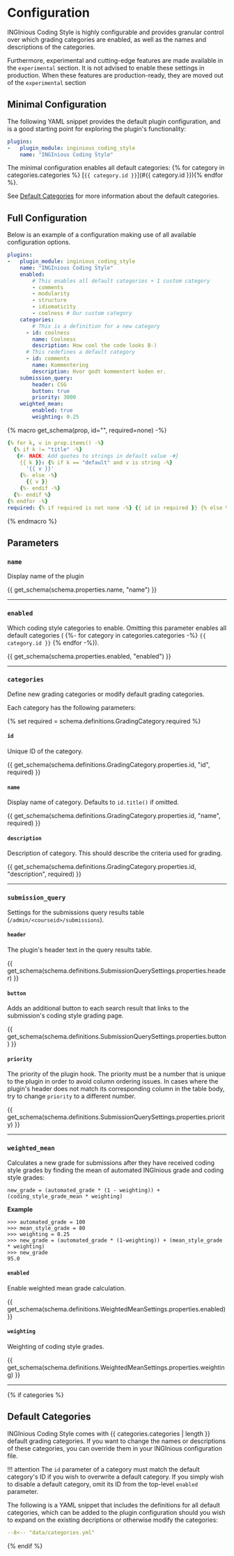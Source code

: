 # Configuration

INGInious Coding Style is highly configurable and provides granular control over which grading categories are enabled, as well as the names and descriptions of the categories.

Furthermore, experimental and cutting-edge features are made available in the `experimental` section. It is not advised to enable these settings in production. When these features are production-ready, they are moved out of the `experimental` section

## Minimal Configuration

The following YAML snippet provides the default plugin configuration, and is a good starting point for exploring the plugin's functionality:

```YAML
plugins:
-   plugin_module: inginious_coding_style
    name: "INGInious Coding Style"
```

The minimal configuration enables all default categories:
{% for category in categories.categories %}
[`{{ category.id }}`](#{{ category.id }}){% endfor %}.

See [Default Categories](#default-categories) for more information about the default categories.

## Full Configuration

Below is an example of a configuration making use of all available configuration options.

```YAML
plugins:
-   plugin_module: inginious_coding_style
    name: "INGInious Coding Style"
    enabled:
        # This enables all default categories + 1 custom category
        - comments
        - modularity
        - structure
        - idiomaticity
        - coolness # Our custom category
    categories:
        # This is a definition for a new category
      - id: coolness
        name: Coolness
        description: How cool the code looks B-)
      # This redefines a default category
      - id: comments
        name: Kommentering
        description: Hvor godt kommentert koden er.
    submission_query:
        header: CSG
        button: true
        priority: 3000
    weighted_mean:
        enabled: true
        weighting: 0.25
```
<!-- TODO: https://squidfunk.github.io/mkdocs-material/reference/data-tables/#configuration -->
{% macro get_schema(prop, id="", required=none) -%}
<!-- ##### Schema: -->

```YAML
{% for k, v in prop.items() -%}
  {% if k != "title" -%}
   {#- HACK: Add quotes to strings in default value -#}
    {{ k }}: {% if k == "default" and v is string -%}
      '{{ v }}'
    {%- else -%}
      {{ v }}
    {%- endif -%}
  {%- endif %}
{% endfor -%}
required: {% if required is not none -%} {{ id in required }} {% else %} {{ False }} {%- endif %}

```
{% endmacro %}

## Parameters

### `name`

Display name of the plugin

{{ get_schema(schema.properties.name, "name") }}

---

### `enabled`

Which coding style categories to enable. Omitting this parameter enables all default categories (
  {%- for category in categories.categories -%}
    `{{ category.id }}`
  {% endfor -%}).

{{ get_schema(schema.properties.enabled, "enabled") }}

---

### `categories`

Define new grading categories or modify default grading categories.

Each category has the following parameters:

{% set required = schema.definitions.GradingCategory.required %}
#### `id`

Unique ID of the category.


{{ get_schema(schema.definitions.GradingCategory.properties.id, "id", required) }}

#### `name`

Display name of category. Defaults to `id.title()` if omitted.

{{ get_schema(schema.definitions.GradingCategory.properties.id, "name", required) }}

#### `description`

Description of category. This should describe the criteria used for grading.

{{ get_schema(schema.definitions.GradingCategory.properties.id, "description", required) }}

---

### `submission_query`

Settings for the submissions query results table (`/admin/<courseid>/submissions`).

#### `header`

The plugin's header text in the query results table.

{{ get_schema(schema.definitions.SubmissionQuerySettings.properties.header) }}

#### `button`

Adds an additional button to each search result that links to the submission's coding style grading page.

{{ get_schema(schema.definitions.SubmissionQuerySettings.properties.button) }}

#### `priority`

The priority of the plugin hook. The priority must be a number that is unique to the plugin in order to avoid column ordering issues. In cases where the plugin's header does not match its corresponding column in the table body, try to change `priority` to a different number.

{{ get_schema(schema.definitions.SubmissionQuerySettings.properties.priority) }}

---

### `weighted_mean`

Calculates a new grade for submissions after they have received coding style grades by finding the mean of automated INGInious grade and coding style grades:

`new_grade = (automated_grade * (1 - weighting)) + (coding_style_grade_mean * weighting)`

**Example**

```pycon
>>> automated_grade = 100
>>> mean_style_grade = 80
>>> weighting = 0.25
>>> new_grade = (automated_grade * (1-weighting)) + (mean_style_grade * weighting)
>>> new_grade
95.0
```

#### `enabled`

Enable weighted mean grade calculation.

{{ get_schema(schema.definitions.WeightedMeanSettings.properties.enabled) }}


#### `weighting`

Weighting of coding style grades.

{{ get_schema(schema.definitions.WeightedMeanSettings.properties.weighting) }}

---

<!-- Only display this section if we have generated data/categories.-->
{% if categories %}

## Default Categories

INGInious Coding Style comes with {{ categories.categories | length }} default grading categories. If you want to change the names or descriptions of these categories, you can override them in your INGInious configuration file.

!!! attention
    The `id` parameter of a category must match the default category's ID if you wish to overwrite a default category. If you simply wish to disable a default category, omit its ID from the top-level `enabled` parameter.

The following is a YAML snippet that includes the definitions for all default categories, which can be added to the plugin configuration should you wish to expand on the existing decriptions or otherwise modify the categories:

```YAML
--8<-- "data/categories.yml"
```

{% endif %}
